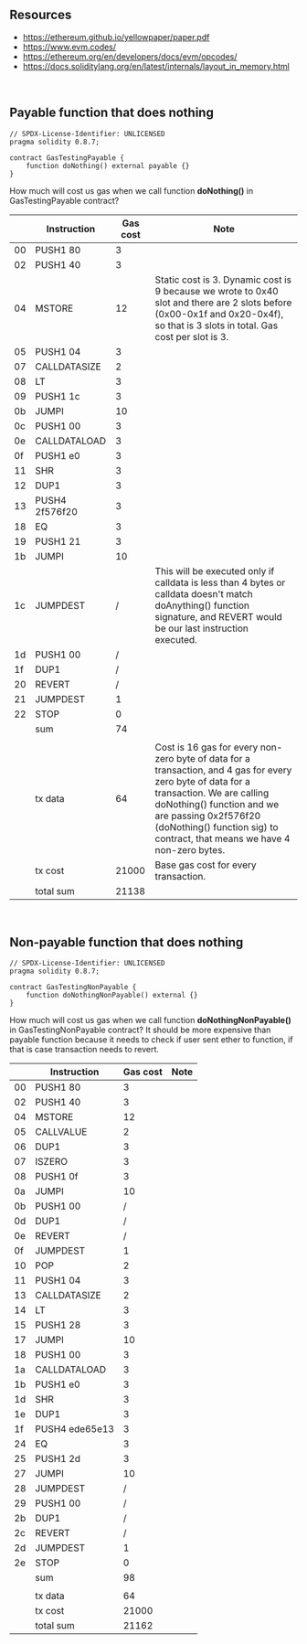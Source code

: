 ## Resources
- https://ethereum.github.io/yellowpaper/paper.pdf
- https://www.evm.codes/
- https://ethereum.org/en/developers/docs/evm/opcodes/
- https://docs.soliditylang.org/en/latest/internals/layout_in_memory.html

<br/>

## Payable function that does nothing

```solidity
// SPDX-License-Identifier: UNLICENSED
pragma solidity 0.8.7;

contract GasTestingPayable {
    function doNothing() external payable {}
}
```
How much will cost us gas when we call function **doNothing()** in GasTestingPayable contract?

|    | Instruction    | Gas cost | Note                                                                                                                                                                                                                                                                      |
|----|----------------|----------|---------------------------------------------------------------------------------------------------------------------------------------------------------------------------------------------------------------------------------------------------------------------------|
| 00 | PUSH1 80       | 3        |                                                                                                                                                                                                                                                                           |
| 02 | PUSH1 40       | 3        |                                                                                                                                                                                                                                                                           |
| 04 | MSTORE         | 12       | Static cost is 3. Dynamic cost is 9 because we wrote to 0x40 slot and there are 2 slots before (0x00-0x1f and 0x20-0x4f), so that is 3 slots in total. Gas cost per slot is 3.                                                                                            |
| 05 | PUSH1 04       | 3        |                                                                                                                                                                                                                                                                           |
| 07 | CALLDATASIZE   | 2        |                                                                                                                                                                                                                                                                           |
| 08 | LT             | 3        |                                                                                                                                                                                                                                                                           |
| 09 | PUSH1 1c       | 3        |                                                                                                                                                                                                                                                                           |
| 0b | JUMPI          | 10       |                                                                                                                                                                                                                                                                           |
| 0c | PUSH1 00       | 3        |                                                                                                                                                                                                                                                                           |
| 0e | CALLDATALOAD   | 3        |                                                                                                                                                                                                                                                                           |
| 0f | PUSH1 e0       | 3        |                                                                                                                                                                                                                                                                           |
| 11 | SHR            | 3        |                                                                                                                                                                                                                                                                           |
| 12 | DUP1           | 3        |                                                                                                                                                                                                                                                                           |
| 13 | PUSH4 2f576f20 | 3        |                                                                                                                                                                                                                                                                           |
| 18 | EQ             | 3        |                                                                                                                                                                                                                                                                           |
| 19 | PUSH1 21       | 3        |                                                                                                                                                                                                                                                                           |
| 1b | JUMPI          | 10       |                                                                                                                                                                                                                                                                           |
| 1c | JUMPDEST       | /        | This will be executed only if calldata is less than 4 bytes or calldata doesn't match doAnything() function signature, and REVERT would be our last instruction executed.                                                                                                 |
| 1d | PUSH1 00       | /        |                                                                                                                                                                                                                                                                           |
| 1f | DUP1           | /        |                                                                                                                                                                                                                                                                           |
| 20 | REVERT         | /        |                                                                                                                                                                                                                                                                           |
| 21 | JUMPDEST       | 1        |                                                                                                                                                                                                                                                                           |
| 22 | STOP           | 0        |                                                                                                                                                                                                                                                                           |
|    | sum            | 74       |                                                                                                                                                                                                                                                                           |
|    |                |          |                                                                                                                                                                                                                                                                           |
|    | tx data        | 64       | Cost is 16 gas for every non-zero byte of data for a transaction, and 4 gas for every zero byte of data for a transaction. We are calling doNothing() function and we are passing 0x2f576f20 (doNothing() function sig) to contract, that means we have 4 non-zero bytes. |
|    | tx cost        | 21000    | Base gas cost for every transaction.                                                                                                                                                                                                                                      |
|    | total sum      | 21138    |                                                                                                                                                                                                                                                                           |                                                                                                                                                                                                                                                                         |

<br/>

## Non-payable function that does nothing

```solidity
// SPDX-License-Identifier: UNLICENSED
pragma solidity 0.8.7;

contract GasTestingNonPayable {
    function doNothingNonPayable() external {}
}
```

How much will cost us gas when we call function **doNothingNonPayable()** in GasTestingNonPayable contract? It should be more expensive than payable function because it needs to check if user sent ether to function, if that is case transaction needs to revert.

|    | Instruction    | Gas cost | Note |
|----|----------------|----------|------|
| 00 | PUSH1 80       | 3        |      |
| 02 | PUSH1 40       | 3        |      |
| 04 | MSTORE         | 12       |      |
| 05 | CALLVALUE      | 2        |      |
| 06 | DUP1           | 3        |      |
| 07 | ISZERO         | 3        |      |
| 08 | PUSH1 0f       | 3        |      |
| 0a | JUMPI          | 10       |      |
| 0b | PUSH1 00       | /        |      |
| 0d | DUP1           | /        |      |
| 0e | REVERT         | /        |      |
| 0f | JUMPDEST       | 1        |      |
| 10 | POP            | 2        |      |
| 11 | PUSH1 04       | 3        |      |
| 13 | CALLDATASIZE   | 2        |      |
| 14 | LT             | 3        |      |
| 15 | PUSH1 28       | 3        |      |
| 17 | JUMPI          | 10       |      |
| 18 | PUSH1 00       | 3        |      |
| 1a | CALLDATALOAD   | 3        |      |
| 1b | PUSH1 e0       | 3        |      |
| 1d | SHR            | 3        |      |
| 1e | DUP1           | 3        |      |
| 1f | PUSH4 ede65e13 | 3        |      |
| 24 | EQ             | 3        |      |
| 25 | PUSH1 2d       | 3        |      |
| 27 | JUMPI          | 10       |      |
| 28 | JUMPDEST       | /        |      |
| 29 | PUSH1 00       | /        |      |
| 2b | DUP1           | /        |      |
| 2c | REVERT         | /        |      |
| 2d | JUMPDEST       | 1        |      |
| 2e | STOP           | 0        |      |
|    | sum            | 98       |      |
|    |                |          |      |
|    | tx data        | 64       |      |
|    | tx cost        | 21000    |      |
|    | total sum      | 21162    |      |
